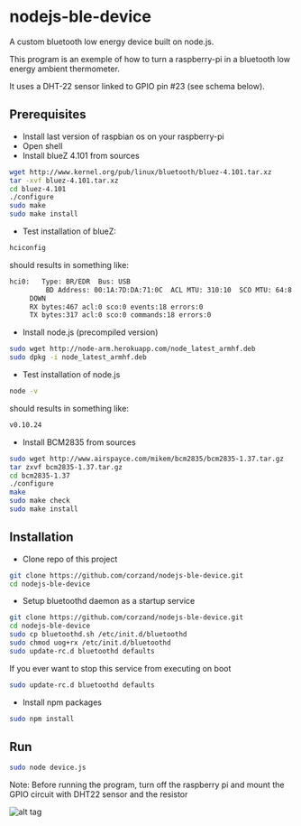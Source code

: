 nodejs-ble-device
=================

A custom bluetooth low energy device built on node.js.

This program is an exemple of how to turn a raspberry-pi in a bluetooth low energy ambient thermometer. 

It uses a DHT-22 sensor linked to GPIO pin #23 (see schema below).

Prerequisites
--------------

* Install last version of raspbian os on your raspberry-pi
* Open shell
* Install blueZ 4.101 from sources
```sh
wget http://www.kernel.org/pub/linux/bluetooth/bluez-4.101.tar.xz
tar -xvf bluez-4.101.tar.xz
cd bluez-4.101
./configure 
sudo make
sudo make install
```

* Test installation of blueZ:
```sh
hciconfig 
```
should results in something like:
```sh
hci0:   Type: BR/EDR  Bus: USB
         BD Address: 00:1A:7D:DA:71:0C  ACL MTU: 310:10  SCO MTU: 64:8
     DOWN 
     RX bytes:467 acl:0 sco:0 events:18 errors:0
     TX bytes:317 acl:0 sco:0 commands:18 errors:0 
```

* Install node.js (precompiled version)
```sh
sudo wget http://node-arm.herokuapp.com/node_latest_armhf.deb
sudo dpkg -i node_latest_armhf.deb
```

* Test installation of node.js
```sh
node -v 
```
should results in something like:
```sh
v0.10.24
```

* Install BCM2835 from sources
```sh
sudo wget http://www.airspayce.com/mikem/bcm2835/bcm2835-1.37.tar.gz
tar zxvf bcm2835-1.37.tar.gz
cd bcm2835-1.37
./configure
make
sudo make check
sudo make install
```

Installation
------------

* Clone repo of this project
```sh
git clone https://github.com/corzand/nodejs-ble-device.git
cd nodejs-ble-device
```

* Setup bluetoothd daemon as a startup service
```sh
git clone https://github.com/corzand/nodejs-ble-device.git
cd nodejs-ble-device
sudo cp bluetoothd.sh /etc/init.d/bluetoothd
sudo chmod uog+rx /etc/init.d/bluetoothd
sudo update-rc.d bluetoothd defaults
```
If you ever want to stop this service from executing on boot
```sh
sudo update-rc.d bluetoothd defaults
```

* Install npm packages
```sh
sudo npm install
```

Run
---

```sh
sudo node device.js
```

Note: Before running the program, turn off the raspberry pi and mount the GPIO circuit with DHT22 sensor and the resistor

![alt tag](http://s23.postimg.org/66wuemn0r/Screenshot_2014_10_30_22_42_55_1.png)
